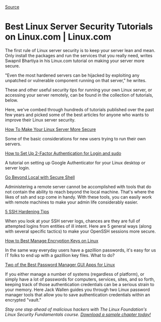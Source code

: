
[Source](https://www.linux.com/news/chapter/linux-security/best-linux-server-security-tutorials-linuxcom "Permalink to Best Linux Server Security Tutorials on Linux.com | Linux.com")

# Best Linux Server Security Tutorials on Linux.com | Linux.com

The first rule of Linux server security is to keep your server lean and mean. Only install the packages and run the services that you really need, writes Swapnil Bhartiya in his Linux.com tutorial on making your server more secure. 

"Even the most hardened servers can be hijacked by exploiting any unpatched or vulnerable component running on that server," he writes.

These and other useful security tips for running your own Linux server, or accessing your server remotely, can be found in the collection of tutorials, below. 

Here, we've combed through hundreds of tutorials published over the past few years and picked some of the best articles for anyone who wants to improve their Linux server security.

[How To Make Your Linux Server More Secure][1]

Some of the basic considerations for new users trying to run their own servers.

[How to Set Up 2-Factor Authentication for Login and sudo][2]

A tutorial on setting up Google Authenticator for your Linux desktop or server login.

[Go Beyond Local with Secure Shell][3]

Administering a remote server cannot be accomplished with tools that do not contain the ability to reach beyond the local machine. That's where the likes of ssh and scp come in handy. With these tools, you can easily work with remote machines to make your admin life considerably easier.

[5 SSH Hardening Tips][4]

When you look at your SSH server logs, chances are they are full of attempted logins from entities of ill intent. Here are 5 general ways (along with several specific tactics) to make your OpenSSH sessions more secure.

[How to Best Manage Encryption Keys on Linux][5]

In the same way everyday users have a gazillion passwords, it's easy for us IT folks to end up with a gazillion key files. What to do?

[Two of the Best Password Manager GUI Apps for Linux][6]

If you either manage a number of systems (regardless of platform), or simply have a lot of passwords for computers, services, sites, and so forth, keeping track of those authentication credentials can be a serious strain to your memory. Here Jack Wallen guides you through two Linux password manager tools that allow you to save authentication credentials within an encrypted "vault."

_Stay one step ahead of malicious hackers with The Linux Foundation's Linux Security Fundamentals course.&nbsp;[Download a sample chapter today!][7]_

[1]: https://www.linux.com/learn/how-make-your-linux-server-more-secure
[2]: https://www.linux.com/learn/how-set-2-factor-authentication-login-and-sudo
[3]: https://www.linux.com/learn/go-beyond-local-secure-shell
[4]: https://www.linux.com/learn/5-ssh-hardening-tips
[5]: https://www.linux.com/learn/how-best-manage-encryption-keys-linux
[6]: https://www.linux.com/learn/two-best-password-manager-gui-apps-linux
[7]: http://bit.ly/2j9iOi1

  
